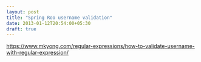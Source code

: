 ```yaml
---
layout: post
title: "Spring Roo username validation"
date: 2013-01-12T20:54:00+05:30
draft: true
---
```


https://www.mkyong.com/regular-expressions/how-to-validate-username-with-regular-expression/
